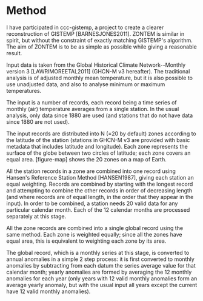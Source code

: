 # Method

I have participated in ccc-gistemp, a project to create a clearer
reconstruction of GISTEMP [BARNESJONES2011]. ZONTEM is similar
in spirit, but without the constraint of exactly matching
GISTEMP's algorithm. The aim of ZONTEM is to be as simple as
possible while giving a reasonable result.

Input data is taken from the Global Historical Climate Network--Monthly
version 3 [LAWRIMOREETAL2011] (GHCN-M v3 hereafter). The traditional
analysis is of adjusted monthly mean temperature, but it is also
possible to use unadjusted data, and also to analyse minimum or
maximum temperatures.

The input is a number of records, each record being a
time series of monthly (air) temperature averages from a single
station. In the usual analysis, only data since 1880 are used
(and stations that do not have data since 1880 are not used).

The input records are distributed into N (=20 by default) zones
according to the latitude of the station (stations in GHCN-M
v3 are provided with basic metadata that includes latitude and
longitude). Each zone represents the surface of the globe between
two circles of latitude; each zone covers an equal area. [figure-map]
shows the 20 zones on a map of Earth.

All the station records in a zone are combined into one record using
Hansen's Reference Station Method [HANSEN1987], giving each
station an equal weighting. Records are combined by starting
with the longest record and attempting to combine the other
records in order of decreasing length (and where records are of
equal length, in the order that they appear in the input). In
order to be combined, a station needs 20 valid data for any
particular calendar month. Each of the 12 calendar months are
processed separately at this stage.

All the zone records are combined into a single global record using the
same method. Each zone is weighted equally; since all the zones
have equal area, this is equivalent to weighting each zone by
its area.

The global record, which is a monthly series at this stage, is
converted to annual anomalies in a simple 2 step process: it is first
converted to monthly anomalies by subtracting from each datum
the series average value for that calendar month; yearly
anomalies are formed by averaging the 12 monthly anomalies for
each year (only years with 12 valid monthly anomalies form an average
yearly anomaly, but with the usual input all years except the current
have 12 valid monthly anomalies).
